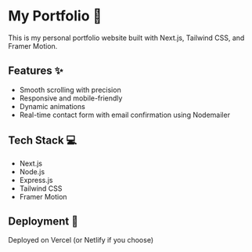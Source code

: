 
# My Portfolio 🚀

This is my personal portfolio website built with Next.js, Tailwind CSS, and Framer Motion.

## Features ✨
- Smooth scrolling with precision
- Responsive and mobile-friendly
- Dynamic animations
- Real-time contact form with email confirmation using Nodemailer

## Tech Stack 💻
- Next.js
- Node.js
- Express.js
- Tailwind CSS
- Framer Motion

## Deployment 🚀
Deployed on Vercel (or Netlify if you choose)